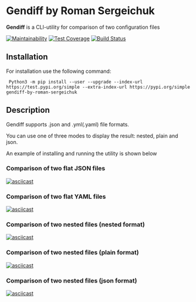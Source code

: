 # Gendiff by Roman Sergeichuk
 **Gendiff** is a CLI-utility for comparison of two configuration files 

[![Maintainability](https://api.codeclimate.com/v1/badges/2c76c4d46201f8b81071/maintainability)](https://codeclimate.com/github/Roman-Sergeichuk/python-project-lvl2/maintainability)
[![Test Coverage](https://api.codeclimate.com/v1/badges/2c76c4d46201f8b81071/test_coverage)](https://codeclimate.com/github/Roman-Sergeichuk/python-project-lvl2/test_coverage)
[![Build Status](https://travis-ci.com/Roman-Sergeichuk/python-project-lvl2.svg?branch=master)](https://travis-ci.com/Roman-Sergeichuk/python-project-lvl2)
## Installation
For installation use the following command:

``` Python3 -m pip install --user --upgrade --index-url https://test.pypi.org/simple --extra-index-url https://pypi.org/simple gendiff-by-roman-sergeichuk```

## Description
Gendiff supports .json and .yml(.yaml) file formats.

You can use one of three modes to display the result: nested, plain and json.

An example of installing and running the utility is shown below

### Comparison of two flat JSON files
[![asciicast](https://asciinema.org/a/K8boCpiqYoRy43558lYZgHVL5.svg)](https://asciinema.org/a/K8boCpiqYoRy43558lYZgHVL5)
### Comparison of two flat YAML files
[![asciicast](https://asciinema.org/a/lnx778SwegompC8b2BglCv6Bg.svg)](https://asciinema.org/a/lnx778SwegompC8b2BglCv6Bg)
### Comparison of two nested files (nested format)
[![asciicast](https://asciinema.org/a/aXZUSMTO3EkV0ZCoP4ZF0MPro.svg)](https://asciinema.org/a/aXZUSMTO3EkV0ZCoP4ZF0MPro)
### Comparison of two nested files (plain format)
[![asciicast](https://asciinema.org/a/re3mYpXMpAhUd3XBDLErwcr45.svg)](https://asciinema.org/a/re3mYpXMpAhUd3XBDLErwcr45)
### Comparison of two nested files (json format)
[![asciicast](https://asciinema.org/a/FqJebaSELiPY5jhD8DBmZCPre.svg)](https://asciinema.org/a/FqJebaSELiPY5jhD8DBmZCPre)